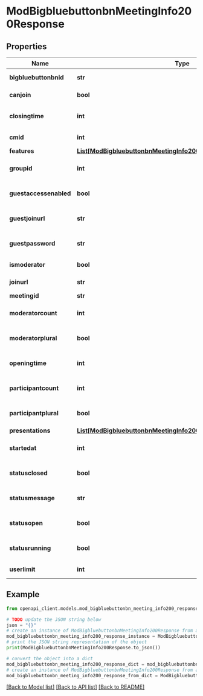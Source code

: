 # ModBigbluebuttonbnMeetingInfo200Response


## Properties

Name | Type | Description | Notes
------------ | ------------- | ------------- | -------------
**bigbluebuttonbnid** | **str** | bigbluebuttonbn instance id | [default to 'null']
**canjoin** | **bool** | Can join | [default to False]
**closingtime** | **int** | Closing time | [optional] [default to null]
**cmid** | **int** | CM id | [default to null]
**features** | [**List[ModBigbluebuttonbnMeetingInfo200ResponseFeaturesInner]**](ModBigbluebuttonbnMeetingInfo200ResponseFeaturesInner.md) |  | [optional] 
**groupid** | **int** | bigbluebuttonbn group id | [optional] [default to 0]
**guestaccessenabled** | **bool** | Guest access enabled | [optional] [default to False]
**guestjoinurl** | **str** | Guest URL | [optional] [default to 'null']
**guestpassword** | **str** | Guest join password | [optional] [default to 'null']
**ismoderator** | **bool** | Is moderator | [default to False]
**joinurl** | **str** | Join URL | [default to 'null']
**meetingid** | **str** | Meeting id | 
**moderatorcount** | **int** | Moderator count | [optional] [default to null]
**moderatorplural** | **bool** | Several moderators ? | [optional] [default to False]
**openingtime** | **int** | Opening time | [optional] [default to null]
**participantcount** | **int** | Participant count | [optional] [default to null]
**participantplural** | **bool** | Several participants ? | [optional] [default to False]
**presentations** | [**List[ModBigbluebuttonbnMeetingInfo200ResponsePresentationsInner]**](ModBigbluebuttonbnMeetingInfo200ResponsePresentationsInner.md) |  | 
**startedat** | **int** | Started at | [optional] [default to null]
**statusclosed** | **bool** | Status closed | [optional] [default to False]
**statusmessage** | **str** | Status message | [optional] [default to 'null']
**statusopen** | **bool** | Status open | [optional] [default to False]
**statusrunning** | **bool** | Status running | [optional] [default to False]
**userlimit** | **int** | User limit | [default to null]

## Example

```python
from openapi_client.models.mod_bigbluebuttonbn_meeting_info200_response import ModBigbluebuttonbnMeetingInfo200Response

# TODO update the JSON string below
json = "{}"
# create an instance of ModBigbluebuttonbnMeetingInfo200Response from a JSON string
mod_bigbluebuttonbn_meeting_info200_response_instance = ModBigbluebuttonbnMeetingInfo200Response.from_json(json)
# print the JSON string representation of the object
print(ModBigbluebuttonbnMeetingInfo200Response.to_json())

# convert the object into a dict
mod_bigbluebuttonbn_meeting_info200_response_dict = mod_bigbluebuttonbn_meeting_info200_response_instance.to_dict()
# create an instance of ModBigbluebuttonbnMeetingInfo200Response from a dict
mod_bigbluebuttonbn_meeting_info200_response_from_dict = ModBigbluebuttonbnMeetingInfo200Response.from_dict(mod_bigbluebuttonbn_meeting_info200_response_dict)
```
[[Back to Model list]](../README.md#documentation-for-models) [[Back to API list]](../README.md#documentation-for-api-endpoints) [[Back to README]](../README.md)


